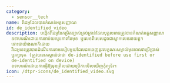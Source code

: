```yaml
---
category: 
  - sensor__tech
name: វីដេអូដែលបានកំណត់អត្តសញ្ញាណ
id: de_identified_video
description: បង្កើត​វីដេអូ​នៃ​កម្រិត​ច្បាស់​គ្រប់គ្រាន់​ដែល​បុគ្គល​អាច​ត្រូវ​បាន​កំណត់​អត្តសញ្ញាណ
  ឧទាហរណ៍​ដោយ​ការ​ចាប់​យក​រូបភាព​នៃ​មុខ ឬ​លេខ​ពិសេស​ដូចជា​ស្លាក​លេខ​រថយន្ត។
  ទោះជាយ៉ាងណាក៏ដោយ
  វីដេអូនេះត្រូវបានដំណើរការតាមរបៀបមួយដែលដកចេញនូវលក្ខណៈសម្គាល់មុនពេលវាប្រើប្រាស់
  ឬរក្សាទុក (ត្រូវបានគេស្គាល់ថាជា de-identified before use first or
  de-identified on device)
  ឧទាហរណ៍ដោយការធ្វើឱ្យមុខព្រិលដោយប្រើការមើលឃើញកុំព្យូទ័រ។
icon: /dtpr-icons/de_identified_video.svg
---
```

